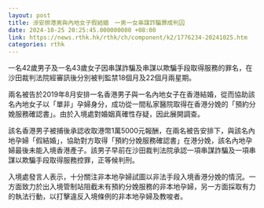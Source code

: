 ```yaml
---
layout: post
title: 涉安排港男與內地女子假結婚　一男一女串謀詐騙罪成判囚
date: 2024-10-25 20:25:45.000000000 +08:00
link: https://news.rthk.hk/rthk/ch/component/k2/1776234-20241025.htm
categories: rthk
---
```


一名42歲男子及一名43歲女子因串謀詐騙及串謀以欺騙手段取得服務的罪名，在沙田裁判法院經審訊後分別被判監禁18個月及22個月兩星期。

兩名被告於2019年8月安排一名香港男子與一名內地女子在香港結婚，從而協助該名內地女子以「單非」孕婦身分，成功從一間私家醫院取得在香港分娩的「預約分娩服務確認書」。由於入境處對婚姻真確性存疑，因此展開調查。

該名香港男子被捕後承認收取港幣1萬5000元報酬，在兩名被告安排下，與該名內地孕婦「假結婚」，協助對方取得「預約分娩服務確認書」在港分娩，該名內地孕婦最後未能入境香港產子。該男子早前在沙田裁判法院承認一項串謀詐騙及一項串謀以欺騙手段取得服務控罪，正等候判刑。

入境處發言人表示，十分關注非本地孕婦試圖以非法手段入境香港分娩的情況。一方面致力於出入境管制站阻截未有預約分娩服務的非本地孕婦，另一方面採取有力的執法行動，以打擊違反入境條例的非本地孕婦及教唆者。
